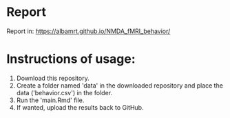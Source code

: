 # Report
Report in: https://albamrt.github.io/NMDA_fMRI_behavior/

# Instructions of usage:
1. Download this repository.
2. Create a folder named 'data' in the downloaded repository and place the data ('behavior.csv') in the folder.
3. Run the 'main.Rmd' file.
4. If wanted, upload the results back to GitHub.
